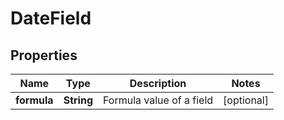 

# DateField

## Properties

Name | Type | Description | Notes
------------ | ------------- | ------------- | -------------
**formula** | **String** | Formula value of a field |  [optional]



